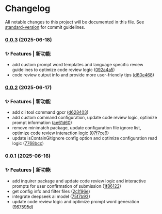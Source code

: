 # Changelog

All notable changes to this project will be documented in this file. See [standard-version](https://github.com/conventional-changelog/standard-version) for commit guidelines.

### [0.0.3](https://github.com/flingyp/git-pre-code-review/compare/v0.0.2...v0.0.3) (2025-06-18)

### ✨ Features | 新功能

- add custom prompt word templates and language specific review guidelines to optimize code review logic ([092a4a5](https://github.com/flingyp/git-pre-code-review/commit/092a4a5e591a03b6ccc3ff8435b013dd46cf325a))
- code review output info and provide more user-friendly tips ([d60e468](https://github.com/flingyp/git-pre-code-review/commit/d60e468bf1711c1fcfe753be2f93e7baaf0d4e68))

### [0.0.2](https://github.com/flingyp/git-pre-code-review/compare/v0.0.1...v0.0.2) (2025-06-17)

### ✨ Features | 新功能

- add cli tool command gpcr ([d628403](https://github.com/flingyp/git-pre-code-review/commit/d628403cae6847407b0b95efe11e31b6ecb0216d))
- add custom command configuration, update code review logic, optimize prompt information ([ae61d60](https://github.com/flingyp/git-pre-code-review/commit/ae61d60854abeb57e963948b86657c9dd18a389f))
- remove minimatch package, update configuration file ignore list, optimize code review interaction logic ([07f7ce9](https://github.com/flingyp/git-pre-code-review/commit/07f7ce9006a86947ad5d2a9a8c86ece77d0fcd75))
- update isContainGitignore config option and optimize configuration read logic ([7768bcc](https://github.com/flingyp/git-pre-code-review/commit/7768bccfa02561ea0e0921e8c8708f3c8e28672f))

### 0.0.1 (2025-06-16)

### ✨ Features | 新功能

- add inquirer package and update code review logic and interactive prompts for user confirmation of submission ([1f86122](https://github.com/flingyp/git-pre-code-review/commit/1f861227cb365a0855ba6e34afc5b76c940f2c64))
- get config info and filter files ([2c1f96e](https://github.com/flingyp/git-pre-code-review/commit/2c1f96e9071fea3d6eecbd10a41370eb3fe7dee2))
- integrate deepseek ai model ([75f7b93](https://github.com/flingyp/git-pre-code-review/commit/75f7b93e1be9de17ff4141a4413c6e11259de2e4))
- update code review logic and optimize prompt word generation ([967595d](https://github.com/flingyp/git-pre-code-review/commit/967595d52858f6a4d3a4477235b94bd67d753b0a))
